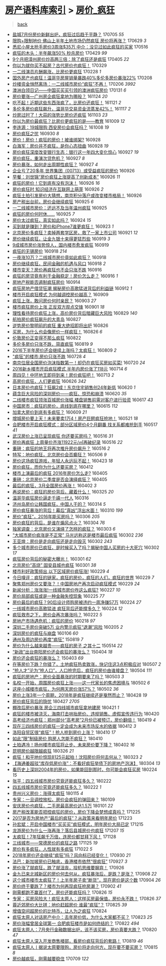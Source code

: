 [房产语料库索引](../../README.md)  > [房价_疯狂](房价_疯狂.md)
====
> [back](../README.md)

- [盐城7月份房价新鲜出炉，疯狂过后趋于平静？](http://jkwz.applinzi.com/ittc/6986825660860204036.html#%E7%9B%90%E5%9F%8E7%E6%9C%88%E4%BB%BD%E6%88%BF%E4%BB%B7%E6%96%B0%E9%B2%9C%E5%87%BA%E7%82%89%EF%BC%8C%E7%96%AF%E7%8B%82%E8%BF%87%E5%90%8E%E8%B6%8B%E4%BA%8E%E5%B9%B3%E9%9D%99%EF%BC%9F) 170705 *55* 
- [限购+限制地价 佛山上半年土地市场仍然疯狂 房价将再涨？](http://jkwz.applinzi.com/ittc/6984290189009486852.html#%E9%99%90%E8%B4%AD%2B%E9%99%90%E5%88%B6%E5%9C%B0%E4%BB%B7+%E4%BD%9B%E5%B1%B1%E4%B8%8A%E5%8D%8A%E5%B9%B4%E5%9C%9F%E5%9C%B0%E5%B8%82%E5%9C%BA%E4%BB%8D%E7%84%B6%E7%96%AF%E7%8B%82+%E6%88%BF%E4%BB%B7%E5%B0%86%E5%86%8D%E6%B6%A8%EF%BC%9F) 170629 *3* 
- [悉尼小屋太抢手房价3周涨$35万 中介：没见过如此疯狂的买家](http://jkwz.applinzi.com/ittc/6968195828932936708.html#%E6%82%89%E5%B0%BC%E5%B0%8F%E5%B1%8B%E5%A4%AA%E6%8A%A2%E6%89%8B%E6%88%BF%E4%BB%B73%E5%91%A8%E6%B6%A8%2435%E4%B8%87+%E4%B8%AD%E4%BB%8B%EF%BC%9A%E6%B2%A1%E8%A7%81%E8%BF%87%E5%A6%82%E6%AD%A4%E7%96%AF%E7%8B%82%E7%9A%84%E4%B9%B0%E5%AE%B6) 170516  
- [疯狂的木头：半年飙涨50% 秒杀房价](http://jkwz.applinzi.com/ittc/6962092729403180036.html#%E7%96%AF%E7%8B%82%E7%9A%84%E6%9C%A8%E5%A4%B4%EF%BC%9A%E5%8D%8A%E5%B9%B4%E9%A3%99%E6%B6%A850%25+%E7%A7%92%E6%9D%80%E6%88%BF%E4%BB%B7) 170429 *99* 
- [9个月把漳州房价炒高两三倍：除了疯狂还是疯狂](http://jkwz.applinzi.com/ittc/6953091079648838660.html#9%E4%B8%AA%E6%9C%88%E6%8A%8A%E6%BC%B3%E5%B7%9E%E6%88%BF%E4%BB%B7%E7%82%92%E9%AB%98%E4%B8%A4%E4%B8%89%E5%80%8D%EF%BC%9A%E9%99%A4%E4%BA%86%E7%96%AF%E7%8B%82%E8%BF%98%E6%98%AF%E7%96%AF%E7%8B%82) 170405 *22* 
- [你以为就你买不起房？古代房价也疯狂！](http://jkwz.applinzi.com/ittc/6950039110742967301.html#%E4%BD%A0%E4%BB%A5%E4%B8%BA%E5%B0%B1%E4%BD%A0%E4%B9%B0%E4%B8%8D%E8%B5%B7%E6%88%BF%EF%BC%9F%E5%8F%A4%E4%BB%A3%E6%88%BF%E4%BB%B7%E4%B9%9F%E7%96%AF%E7%8B%82%EF%BC%81) 170329  
- [一二线演员片酬飙涨，比房价更疯狂](http://jkwz.applinzi.com/ittc/6939717729564230660.html#%E4%B8%80%E4%BA%8C%E7%BA%BF%E6%BC%94%E5%91%98%E7%89%87%E9%85%AC%E9%A3%99%E6%B6%A8%EF%BC%8C%E6%AF%94%E6%88%BF%E4%BB%B7%E6%9B%B4%E7%96%AF%E7%8B%82) 170228 *1* 
- [国外房产也疯狂！温哥华房屋销量暴跌40%多伦多房价暴涨22%](http://jkwz.applinzi.com/ittc/6932267363134342149.html#%E5%9B%BD%E5%A4%96%E6%88%BF%E4%BA%A7%E4%B9%9F%E7%96%AF%E7%8B%82%EF%BC%81%E6%B8%A9%E5%93%A5%E5%8D%8E%E6%88%BF%E5%B1%8B%E9%94%80%E9%87%8F%E6%9A%B4%E8%B7%8C40%25%E5%A4%9A%E4%BC%A6%E5%A4%9A%E6%88%BF%E4%BB%B7%E6%9A%B4%E6%B6%A822%25) 170208  
- [炒楼资金悄然离场：一二线城市房价“疯狂”不再！](http://jkwz.applinzi.com/ittc/6931637701135827972.html#%E7%82%92%E6%A5%BC%E8%B5%84%E9%87%91%E6%82%84%E7%84%B6%E7%A6%BB%E5%9C%BA%EF%BC%9A%E4%B8%80%E4%BA%8C%E7%BA%BF%E5%9F%8E%E5%B8%82%E6%88%BF%E4%BB%B7%E2%80%9C%E7%96%AF%E7%8B%82%E2%80%9D%E4%B8%8D%E5%86%8D%EF%BC%81) 170206 *3992* 
- [澳洲白领日记——中国买买买引领的澳洲疯狂房价](http://jkwz.applinzi.com/ittc/6929430749194486788.html#%E6%BE%B3%E6%B4%B2%E7%99%BD%E9%A2%86%E6%97%A5%E8%AE%B0%E2%80%94%E2%80%94%E4%B8%AD%E5%9B%BD%E4%B9%B0%E4%B9%B0%E4%B9%B0%E5%BC%95%E9%A2%86%E7%9A%84%E6%BE%B3%E6%B4%B2%E7%96%AF%E7%8B%82%E6%88%BF%E4%BB%B7) 170131 *6* 
- [房价要涨—广州房企疯狂拿地为哪般？](http://jkwz.applinzi.com/ittc/6904012632016569348.html#%E6%88%BF%E4%BB%B7%E8%A6%81%E6%B6%A8%E2%80%94%E5%B9%BF%E5%B7%9E%E6%88%BF%E4%BC%81%E7%96%AF%E7%8B%82%E6%8B%BF%E5%9C%B0%E4%B8%BA%E5%93%AA%E8%88%AC%EF%BC%9F) 161124 *20* 
- [吃不起！近期这些东西涨疯了，比房价还疯狂！](http://jkwz.applinzi.com/ittc/6902880459477746692.html#%E5%90%83%E4%B8%8D%E8%B5%B7%EF%BC%81%E8%BF%91%E6%9C%9F%E8%BF%99%E4%BA%9B%E4%B8%9C%E8%A5%BF%E6%B6%A8%E7%96%AF%E4%BA%86%EF%BC%8C%E6%AF%94%E6%88%BF%E4%BB%B7%E8%BF%98%E7%96%AF%E7%8B%82%EF%BC%81) 161121 *2* 
- [多伦多房价疯狂飙升，温哥华交易资金流蒸发42%！](http://jkwz.applinzi.com/ittc/6901392130332689413.html#%E5%A4%9A%E4%BC%A6%E5%A4%9A%E6%88%BF%E4%BB%B7%E7%96%AF%E7%8B%82%E9%A3%99%E5%8D%87%EF%BC%8C%E6%B8%A9%E5%93%A5%E5%8D%8E%E4%BA%A4%E6%98%93%E8%B5%84%E9%87%91%E6%B5%81%E8%92%B8%E5%8F%9142%25%EF%BC%81) 161117 *2* 
- [炒房过时了！大蒜的涨势比房价还疯狂](http://jkwz.applinzi.com/ittc/6896323945430516741.html#%E7%82%92%E6%88%BF%E8%BF%87%E6%97%B6%E4%BA%86%EF%BC%81%E5%A4%A7%E8%92%9C%E7%9A%84%E6%B6%A8%E5%8A%BF%E6%AF%94%E6%88%BF%E4%BB%B7%E8%BF%98%E7%96%AF%E7%8B%82) 161103 *23* 
- [你以为房价最疯狂？比房价更疯狂的是——教育](http://jkwz.applinzi.com/ittc/6886924098009039877.html#%E4%BD%A0%E4%BB%A5%E4%B8%BA%E6%88%BF%E4%BB%B7%E6%9C%80%E7%96%AF%E7%8B%82%EF%BC%9F%E6%AF%94%E6%88%BF%E4%BB%B7%E6%9B%B4%E7%96%AF%E7%8B%82%E7%9A%84%E6%98%AF%E2%80%94%E2%80%94%E6%95%99%E8%82%B2) 161009 *12* 
- [李连源：19城限购 西安房价会疯狂吗？](http://jkwz.applinzi.com/ittc/6886741988900078596.html#%E6%9D%8E%E8%BF%9E%E6%BA%90%EF%BC%9A19%E5%9F%8E%E9%99%90%E8%B4%AD+%E8%A5%BF%E5%AE%89%E6%88%BF%E4%BB%B7%E4%BC%9A%E7%96%AF%E7%8B%82%E5%90%97%EF%BC%9F) 161008 *19* 
- [房价疯狂之忧](http://jkwz.applinzi.com/ittc/6883657493430928388.html#%E6%88%BF%E4%BB%B7%E7%96%AF%E7%8B%82%E4%B9%8B%E5%BF%A7) 160930 *8* 
- [房价！房价！疯狂的房价！被谁绑架?](http://jkwz.applinzi.com/ittc/6882972223169627140.html#%E6%88%BF%E4%BB%B7%EF%BC%81%E6%88%BF%E4%BB%B7%EF%BC%81%E7%96%AF%E7%8B%82%E7%9A%84%E6%88%BF%E4%BB%B7%EF%BC%81%E8%A2%AB%E8%B0%81%E7%BB%91%E6%9E%B6%3F) 160928  
- [白海军：房价并不疯狂，是你心态扭曲](http://jkwz.applinzi.com/ittc/6882929882106954757.html#%E7%99%BD%E6%B5%B7%E5%86%9B%EF%BC%9A%E6%88%BF%E4%BB%B7%E5%B9%B6%E4%B8%8D%E7%96%AF%E7%8B%82%EF%BC%8C%E6%98%AF%E4%BD%A0%E5%BF%83%E6%80%81%E6%89%AD%E6%9B%B2) 160928 *19* 
- [房价疯狂深度改变银行生态：银行这一年四大变化惊心](http://jkwz.applinzi.com/ittc/6882650011501855749.html#%E6%88%BF%E4%BB%B7%E7%96%AF%E7%8B%82%E6%B7%B1%E5%BA%A6%E6%94%B9%E5%8F%98%E9%93%B6%E8%A1%8C%E7%94%9F%E6%80%81%EF%BC%9A%E9%93%B6%E8%A1%8C%E8%BF%99%E4%B8%80%E5%B9%B4%E5%9B%9B%E5%A4%A7%E5%8F%98%E5%8C%96%E6%83%8A%E5%BF%83) 160927 *19* 
- [房价疯狂，重演次贷危机？](http://jkwz.applinzi.com/ittc/6882598959289205764.html#%E6%88%BF%E4%BB%B7%E7%96%AF%E7%8B%82%EF%BC%8C%E9%87%8D%E6%BC%94%E6%AC%A1%E8%B4%B7%E5%8D%B1%E6%9C%BA%EF%BC%9F) 160927 *8* 
- [房价暴涨，如何走出周期性疯狂？](http://jkwz.applinzi.com/ittc/6882459069108978693.html#%E6%88%BF%E4%BB%B7%E6%9A%B4%E6%B6%A8%EF%BC%8C%E5%A6%82%E4%BD%95%E8%B5%B0%E5%87%BA%E5%91%A8%E6%9C%9F%E6%80%A7%E7%96%AF%E7%8B%82%EF%BC%9F) 160927 *4* 
- [企业亏了20多年 世界集团（00713）或受益疯狂的房价](http://jkwz.applinzi.com/ittc/6882257241985516549.html#%E4%BC%81%E4%B8%9A%E4%BA%8F%E4%BA%8620%E5%A4%9A%E5%B9%B4+%E4%B8%96%E7%95%8C%E9%9B%86%E5%9B%A2%EF%BC%8800713%EF%BC%89%E6%88%96%E5%8F%97%E7%9B%8A%E7%96%AF%E7%8B%82%E7%9A%84%E6%88%BF%E4%BB%B7) 160926  
- [早餐：刘世锦“房价疯狂上涨提高了创新成本”](http://jkwz.applinzi.com/ittc/6882122891805590533.html#%E6%97%A9%E9%A4%90%EF%BC%9A%E5%88%98%E4%B8%96%E9%94%A6%E2%80%9C%E6%88%BF%E4%BB%B7%E7%96%AF%E7%8B%82%E4%B8%8A%E6%B6%A8%E6%8F%90%E9%AB%98%E4%BA%86%E5%88%9B%E6%96%B0%E6%88%90%E6%9C%AC%E2%80%9D) 160926 *11* 
- [疯狂的房价！它到底有没有泡沫！](http://jkwz.applinzi.com/ittc/6882113976585946116.html#%E7%96%AF%E7%8B%82%E7%9A%84%E6%88%BF%E4%BB%B7%EF%BC%81%E5%AE%83%E5%88%B0%E5%BA%95%E6%9C%89%E6%B2%A1%E6%9C%89%E6%B3%A1%E6%B2%AB%EF%BC%81) 160926 *16* 
- [房价疯狂时 知识经济在互联网上萌芽](http://jkwz.applinzi.com/ittc/6882112045759071236.html#%E6%88%BF%E4%BB%B7%E7%96%AF%E7%8B%82%E6%97%B6+%E7%9F%A5%E8%AF%86%E7%BB%8F%E6%B5%8E%E5%9C%A8%E4%BA%92%E8%81%94%E7%BD%91%E4%B8%8A%E8%90%8C%E8%8A%BD) 160926 *2* 
- [疯狂土拍引发房价大猜想，南京积分落户或改变楼市格局！](http://jkwz.applinzi.com/ittc/6882102452454687749.html#%E7%96%AF%E7%8B%82%E5%9C%9F%E6%8B%8D%E5%BC%95%E5%8F%91%E6%88%BF%E4%BB%B7%E5%A4%A7%E7%8C%9C%E6%83%B3%EF%BC%8C%E5%8D%97%E4%BA%AC%E7%A7%AF%E5%88%86%E8%90%BD%E6%88%B7%E6%88%96%E6%94%B9%E5%8F%98%E6%A5%BC%E5%B8%82%E6%A0%BC%E5%B1%80%EF%BC%81) 160926  
- [房产税出台前，房价会继续疯狂](http://jkwz.applinzi.com/ittc/6881832016382788613.html#%E6%88%BF%E4%BA%A7%E7%A8%8E%E5%87%BA%E5%8F%B0%E5%89%8D%EF%BC%8C%E6%88%BF%E4%BB%B7%E4%BC%9A%E7%BB%A7%E7%BB%AD%E7%96%AF%E7%8B%82) 160925 *6* 
- [一二线城市房价：还远不及当年温州疯狂](http://jkwz.applinzi.com/ittc/6881815124226081796.html#%E4%B8%80%E4%BA%8C%E7%BA%BF%E5%9F%8E%E5%B8%82%E6%88%BF%E4%BB%B7%EF%BC%9A%E8%BF%98%E8%BF%9C%E4%B8%8D%E5%8F%8A%E5%BD%93%E5%B9%B4%E6%B8%A9%E5%B7%9E%E7%96%AF%E7%8B%82) 160925  
- [疯狂的房价何时休......](http://jkwz.applinzi.com/ittc/6881729767916700677.html#%E7%96%AF%E7%8B%82%E7%9A%84%E6%88%BF%E4%BB%B7%E4%BD%95%E6%97%B6%E4%BC%91......) 160925 *7* 
- [房价太过疯狂，真实如此吗？](http://jkwz.applinzi.com/ittc/6881463146098721796.html#%E6%88%BF%E4%BB%B7%E5%A4%AA%E8%BF%87%E7%96%AF%E7%8B%82%EF%BC%8C%E7%9C%9F%E5%AE%9E%E5%A6%82%E6%AD%A4%E5%90%97%EF%BC%9F) 160924 *15* 
- [买到就是赚到？房价和iPhone7谁更疯狂！](http://jkwz.applinzi.com/ittc/6881005350098043908.html#%E4%B9%B0%E5%88%B0%E5%B0%B1%E6%98%AF%E8%B5%9A%E5%88%B0%EF%BC%9F%E6%88%BF%E4%BB%B7%E5%92%8CiPhone7%E8%B0%81%E6%9B%B4%E7%96%AF%E7%8B%82%EF%BC%81) 160923 *1* 
- [北京房价多疯狂？卖掉两套学区房，救了一家上市公司](http://jkwz.applinzi.com/ittc/6880366135949657093.html#%E5%8C%97%E4%BA%AC%E6%88%BF%E4%BB%B7%E5%A4%9A%E7%96%AF%E7%8B%82%EF%BC%9F%E5%8D%96%E6%8E%89%E4%B8%A4%E5%A5%97%E5%AD%A6%E5%8C%BA%E6%88%BF%EF%BC%8C%E6%95%91%E4%BA%86%E4%B8%80%E5%AE%B6%E4%B8%8A%E5%B8%82%E5%85%AC%E5%8F%B8) 160921 *12* 
- [房价继续疯狂，让金九银十来得更猛烈些](http://jkwz.applinzi.com/ittc/6879710394939081732.html#%E6%88%BF%E4%BB%B7%E7%BB%A7%E7%BB%AD%E7%96%AF%E7%8B%82%EF%BC%8C%E8%AE%A9%E9%87%91%E4%B9%9D%E9%93%B6%E5%8D%81%E6%9D%A5%E5%BE%97%E6%9B%B4%E7%8C%9B%E7%83%88%E4%BA%9B) 160919 *3* 
- [9成城市房价涨势惊人，国内楼市愈发疯狂](http://jkwz.applinzi.com/ittc/6879627785320006660.html#9%E6%88%90%E5%9F%8E%E5%B8%82%E6%88%BF%E4%BB%B7%E6%B6%A8%E5%8A%BF%E6%83%8A%E4%BA%BA%EF%BC%8C%E5%9B%BD%E5%86%85%E6%A5%BC%E5%B8%82%E6%84%88%E5%8F%91%E7%96%AF%E7%8B%82) 160919  
- [疯狂的无锡房价](http://jkwz.applinzi.com/ittc/6879327352697390085.html#%E7%96%AF%E7%8B%82%E7%9A%84%E6%97%A0%E9%94%A1%E6%88%BF%E4%BB%B7) 160918 *214* 
- [一夜涨10万？二线城市房价竟如此疯狂？](http://jkwz.applinzi.com/ittc/6879147015178552324.html#%E4%B8%80%E5%A4%9C%E6%B6%A810%E4%B8%87%EF%BC%9F%E4%BA%8C%E7%BA%BF%E5%9F%8E%E5%B8%82%E6%88%BF%E4%BB%B7%E7%AB%9F%E5%A6%82%E6%AD%A4%E7%96%AF%E7%8B%82%EF%BC%9F) 160918  
- [房价继续疯狂，民间金融的机遇与风口](http://jkwz.applinzi.com/ittc/6879128963951100933.html#%E6%88%BF%E4%BB%B7%E7%BB%A7%E7%BB%AD%E7%96%AF%E7%8B%82%EF%BC%8C%E6%B0%91%E9%97%B4%E9%87%91%E8%9E%8D%E7%9A%84%E6%9C%BA%E9%81%87%E4%B8%8E%E9%A3%8E%E5%8F%A3) 160918 *2* 
- [楼市变天？房价再疯狂也不会只涨不跌](http://jkwz.applinzi.com/ittc/6878486452605813765.html#%E6%A5%BC%E5%B8%82%E5%8F%98%E5%A4%A9%EF%BC%9F%E6%88%BF%E4%BB%B7%E5%86%8D%E7%96%AF%E7%8B%82%E4%B9%9F%E4%B8%8D%E4%BC%9A%E5%8F%AA%E6%B6%A8%E4%B8%8D%E8%B7%8C) 160916  
- [疯狂的房贷竟有利于金融稳定！房价怎么走？](http://jkwz.applinzi.com/ittc/6878248889559286789.html#%E7%96%AF%E7%8B%82%E7%9A%84%E6%88%BF%E8%B4%B7%E7%AB%9F%E6%9C%89%E5%88%A9%E4%BA%8E%E9%87%91%E8%9E%8D%E7%A8%B3%E5%AE%9A%EF%BC%81%E6%88%BF%E4%BB%B7%E6%80%8E%E4%B9%88%E8%B5%B0%EF%BC%9F) 160916 *1* 
- [房地产税能否遏制疯狂房价](http://jkwz.applinzi.com/ittc/6877738606281622532.html#%E6%88%BF%E5%9C%B0%E4%BA%A7%E7%A8%8E%E8%83%BD%E5%90%A6%E9%81%8F%E5%88%B6%E7%96%AF%E7%8B%82%E6%88%BF%E4%BB%B7) 160914  
- [疯狂房地产借贷狂潮   揭秘房价高歌猛进背后的利益链](http://jkwz.applinzi.com/ittc/6876934937730614277.html#%E7%96%AF%E7%8B%82%E6%88%BF%E5%9C%B0%E4%BA%A7%E5%80%9F%E8%B4%B7%E7%8B%82%E6%BD%AE+++%E6%8F%AD%E7%A7%98%E6%88%BF%E4%BB%B7%E9%AB%98%E6%AD%8C%E7%8C%9B%E8%BF%9B%E8%83%8C%E5%90%8E%E7%9A%84%E5%88%A9%E7%9B%8A%E9%93%BE) 160912 *1* 
- [楼市开启疯狂模式 为何越调控房价越高？](http://jkwz.applinzi.com/ittc/6875898678933455877.html#%E6%A5%BC%E5%B8%82%E5%BC%80%E5%90%AF%E7%96%AF%E7%8B%82%E6%A8%A1%E5%BC%8F+%E4%B8%BA%E4%BD%95%E8%B6%8A%E8%B0%83%E6%8E%A7%E6%88%BF%E4%BB%B7%E8%B6%8A%E9%AB%98%EF%BC%9F) 160909  
- [疯狂上涨，敢问房价何时亲民？](http://jkwz.applinzi.com/ittc/6873584583534183429.html#%E7%96%AF%E7%8B%82%E4%B8%8A%E6%B6%A8%EF%BC%8C%E6%95%A2%E9%97%AE%E6%88%BF%E4%BB%B7%E4%BD%95%E6%97%B6%E4%BA%B2%E6%B0%91%EF%BC%9F) 160903 *27* 
- [楼市疯狂房价上涨 正反双方观点交锋](http://jkwz.applinzi.com/ittc/6872837140462961668.html#%E6%A5%BC%E5%B8%82%E7%96%AF%E7%8B%82%E6%88%BF%E4%BB%B7%E4%B8%8A%E6%B6%A8+%E6%AD%A3%E5%8F%8D%E5%8F%8C%E6%96%B9%E8%A7%82%E7%82%B9%E4%BA%A4%E9%94%8B) 160901 *18* 
- [理性看待房价疯狂上涨，高价房价背后暗藏巨大风险](http://jkwz.applinzi.com/ittc/6871736164565910533.html#%E7%90%86%E6%80%A7%E7%9C%8B%E5%BE%85%E6%88%BF%E4%BB%B7%E7%96%AF%E7%8B%82%E4%B8%8A%E6%B6%A8%EF%BC%8C%E9%AB%98%E4%BB%B7%E6%88%BF%E4%BB%B7%E8%83%8C%E5%90%8E%E6%9A%97%E8%97%8F%E5%B7%A8%E5%A4%A7%E9%A3%8E%E9%99%A9) 160829 *140* 
- [航拍房价疯狂飙升的大青岛](http://jkwz.applinzi.com/ittc/6870964831779292165.html#%E8%88%AA%E6%8B%8D%E6%88%BF%E4%BB%B7%E7%96%AF%E7%8B%82%E9%A3%99%E5%8D%87%E7%9A%84%E5%A4%A7%E9%9D%92%E5%B2%9B) 160827  
- [逆势房价黎明前的疯狂  重大绝招即将出炉](http://jkwz.applinzi.com/ittc/6870746628817945604.html#%E9%80%86%E5%8A%BF%E6%88%BF%E4%BB%B7%E9%BB%8E%E6%98%8E%E5%89%8D%E7%9A%84%E7%96%AF%E7%8B%82++%E9%87%8D%E5%A4%A7%E7%BB%9D%E6%8B%9B%E5%8D%B3%E5%B0%86%E5%87%BA%E7%82%89) 160826  
- [买房，为什么也会像房价一样疯狂！](http://jkwz.applinzi.com/ittc/6870584559015560197.html#%E4%B9%B0%E6%88%BF%EF%BC%8C%E4%B8%BA%E4%BB%80%E4%B9%88%E4%B9%9F%E4%BC%9A%E5%83%8F%E6%88%BF%E4%BB%B7%E4%B8%80%E6%A0%B7%E7%96%AF%E7%8B%82%EF%BC%81) 160826 *6* 
- [伦敦房价正变得不那么疯狂](http://jkwz.applinzi.com/ittc/6869099897369920516.html#%E4%BC%A6%E6%95%A6%E6%88%BF%E4%BB%B7%E6%AD%A3%E5%8F%98%E5%BE%97%E4%B8%8D%E9%82%A3%E4%B9%88%E7%96%AF%E7%8B%82) 160822  
- [多伦多房价只涨不跌，简直疯狂](http://jkwz.applinzi.com/ittc/6867749918734812165.html#%E5%A4%9A%E4%BC%A6%E5%A4%9A%E6%88%BF%E4%BB%B7%E5%8F%AA%E6%B6%A8%E4%B8%8D%E8%B7%8C%EF%BC%8C%E7%AE%80%E7%9B%B4%E7%96%AF%E7%8B%82) 160819 *9* 
- [2016下半年房价还会继续上涨吗？太疯狂！](http://jkwz.applinzi.com/ittc/6864402891099603972.html#2016%E4%B8%8B%E5%8D%8A%E5%B9%B4%E6%88%BF%E4%BB%B7%E8%BF%98%E4%BC%9A%E7%BB%A7%E7%BB%AD%E4%B8%8A%E6%B6%A8%E5%90%97%EF%BC%9F%E5%A4%AA%E7%96%AF%E7%8B%82%EF%BC%81) 160809 *2* 
- [&quot;疯狂&quot;的楼市:房价只涨不跌](http://jkwz.applinzi.com/ittc/6859950683318649860.html#%26quot%3B%E7%96%AF%E7%8B%82%26quot%3B%E7%9A%84%E6%A5%BC%E5%B8%82%3A%E6%88%BF%E4%BB%B7%E5%8F%AA%E6%B6%A8%E4%B8%8D%E8%B7%8C) 160728 *4* 
- [南京位居全国房价泡沫指数第一！却仍在疯狂买房如买菜!](http://jkwz.applinzi.com/ittc/6856851358074012677.html#%E5%8D%97%E4%BA%AC%E4%BD%8D%E5%B1%85%E5%85%A8%E5%9B%BD%E6%88%BF%E4%BB%B7%E6%B3%A1%E6%B2%AB%E6%8C%87%E6%95%B0%E7%AC%AC%E4%B8%80%EF%BC%81%E5%8D%B4%E4%BB%8D%E5%9C%A8%E7%96%AF%E7%8B%82%E4%B9%B0%E6%88%BF%E5%A6%82%E4%B9%B0%E8%8F%9C%21) 160720 *24* 
- [2016新乡楼市开启疯狂模式 半年内房价涨了118元](http://jkwz.applinzi.com/ittc/6854650109949903876.html#2016%E6%96%B0%E4%B9%A1%E6%A5%BC%E5%B8%82%E5%BC%80%E5%90%AF%E7%96%AF%E7%8B%82%E6%A8%A1%E5%BC%8F+%E5%8D%8A%E5%B9%B4%E5%86%85%E6%88%BF%E4%BB%B7%E6%B6%A8%E4%BA%86118%E5%85%83) 160714 *6* 
- [周四见！中环地王即将到来！房价疯狂吧！](http://jkwz.applinzi.com/ittc/6854427112748090372.html#%E5%91%A8%E5%9B%9B%E8%A7%81%EF%BC%81%E4%B8%AD%E7%8E%AF%E5%9C%B0%E7%8E%8B%E5%8D%B3%E5%B0%86%E5%88%B0%E6%9D%A5%EF%BC%81%E6%88%BF%E4%BB%B7%E7%96%AF%E7%8B%82%E5%90%A7%EF%BC%81) 160713 *2* 
- [高房价疯狂，人们更疯狂](http://jkwz.applinzi.com/ittc/6847998907556299781.html#%E9%AB%98%E6%88%BF%E4%BB%B7%E7%96%AF%E7%8B%82%EF%BC%8C%E4%BA%BA%E4%BB%AC%E6%9B%B4%E7%96%AF%E7%8B%82) 160626 *342* 
- [日本房价也疯狂？狂飙2成！东京住宅销售创24年新低](http://jkwz.applinzi.com/ittc/6845853164942918661.html#%E6%97%A5%E6%9C%AC%E6%88%BF%E4%BB%B7%E4%B9%9F%E7%96%AF%E7%8B%82%EF%BC%9F%E7%8B%82%E9%A3%992%E6%88%90%EF%BC%81%E4%B8%9C%E4%BA%AC%E4%BD%8F%E5%AE%85%E9%94%80%E5%94%AE%E5%88%9B24%E5%B9%B4%E6%96%B0%E4%BD%8E) 160620 *1* 
- [蕴含巨大风险的深圳房价——疯狂、惊恐和崩溃](http://jkwz.applinzi.com/ittc/6845782854105302020.html#%E8%95%B4%E5%90%AB%E5%B7%A8%E5%A4%A7%E9%A3%8E%E9%99%A9%E7%9A%84%E6%B7%B1%E5%9C%B3%E6%88%BF%E4%BB%B7%E2%80%94%E2%80%94%E7%96%AF%E7%8B%82%E3%80%81%E6%83%8A%E6%81%90%E5%92%8C%E5%B4%A9%E6%BA%83) 160620 *35* 
- [二线楼市疯狂领涨百城房价涨幅 楼盘销售前需对客户进行验资](http://jkwz.applinzi.com/ittc/6844714841214026757.html#%E4%BA%8C%E7%BA%BF%E6%A5%BC%E5%B8%82%E7%96%AF%E7%8B%82%E9%A2%86%E6%B6%A8%E7%99%BE%E5%9F%8E%E6%88%BF%E4%BB%B7%E6%B6%A8%E5%B9%85+%E6%A5%BC%E7%9B%98%E9%94%80%E5%94%AE%E5%89%8D%E9%9C%80%E5%AF%B9%E5%AE%A2%E6%88%B7%E8%BF%9B%E8%A1%8C%E9%AA%8C%E8%B5%84) 160617 *43* 
- [中国房市：疯狂的房价，底线到底在哪里？](http://jkwz.applinzi.com/ittc/6843528808837415941.html#%E4%B8%AD%E5%9B%BD%E6%88%BF%E5%B8%82%EF%BC%9A%E7%96%AF%E7%8B%82%E7%9A%84%E6%88%BF%E4%BB%B7%EF%BC%8C%E5%BA%95%E7%BA%BF%E5%88%B0%E5%BA%95%E5%9C%A8%E5%93%AA%E9%87%8C%EF%BC%9F) 160615 *112* 
- [加拿大房价到底有多疯狂？](http://jkwz.applinzi.com/ittc/6841429283826041860.html#%E5%8A%A0%E6%8B%BF%E5%A4%A7%E6%88%BF%E4%BB%B7%E5%88%B0%E5%BA%95%E6%9C%89%E5%A4%9A%E7%96%AF%E7%8B%82%EF%BC%9F) 160609 *21* 
- [增城房价要上天！未来要卖1万4！房产巨鳄疯狂抢地！](http://jkwz.applinzi.com/ittc/6834821240963204101.html#%E5%A2%9E%E5%9F%8E%E6%88%BF%E4%BB%B7%E8%A6%81%E4%B8%8A%E5%A4%A9%EF%BC%81%E6%9C%AA%E6%9D%A5%E8%A6%81%E5%8D%961%E4%B8%874%EF%BC%81%E6%88%BF%E4%BA%A7%E5%B7%A8%E9%B3%84%E7%96%AF%E7%8B%82%E6%8A%A2%E5%9C%B0%EF%BC%81) 160521 *18* 
- [合肥楼市开启疯狂模式：部分区域房价4个月翻番 找关系都难抢到手](http://jkwz.applinzi.com/ittc/6832989523243697156.html#%E5%90%88%E8%82%A5%E6%A5%BC%E5%B8%82%E5%BC%80%E5%90%AF%E7%96%AF%E7%8B%82%E6%A8%A1%E5%BC%8F%EF%BC%9A%E9%83%A8%E5%88%86%E5%8C%BA%E5%9F%9F%E6%88%BF%E4%BB%B74%E4%B8%AA%E6%9C%88%E7%BF%BB%E7%95%AA+%E6%89%BE%E5%85%B3%E7%B3%BB%E9%83%BD%E9%9A%BE%E6%8A%A2%E5%88%B0%E6%89%8B) 160517 *41* 
- [武汉房价上涨已呈现疯狂 你还要买房吗？](http://jkwz.applinzi.com/ittc/6832805154772222980.html#%E6%AD%A6%E6%B1%89%E6%88%BF%E4%BB%B7%E4%B8%8A%E6%B6%A8%E5%B7%B2%E5%91%88%E7%8E%B0%E7%96%AF%E7%8B%82+%E4%BD%A0%E8%BF%98%E8%A6%81%E4%B9%B0%E6%88%BF%E5%90%97%EF%BC%9F) 160516 *31* 
- [房价再疯狂 上周量价齐涨11922元/㎡再破纪录](http://jkwz.applinzi.com/ittc/6832759191907075077.html#%E6%88%BF%E4%BB%B7%E5%86%8D%E7%96%AF%E7%8B%82+%E4%B8%8A%E5%91%A8%E9%87%8F%E4%BB%B7%E9%BD%90%E6%B6%A811922%E5%85%83%2F%E3%8E%A1%E5%86%8D%E7%A0%B4%E7%BA%AA%E5%BD%95) 160516 *22* 
- [重磅：疯狂的地王将再次推升房价飙升？](http://jkwz.applinzi.com/ittc/6832752353341867013.html#%E9%87%8D%E7%A3%85%EF%BC%9A%E7%96%AF%E7%8B%82%E7%9A%84%E5%9C%B0%E7%8E%8B%E5%B0%86%E5%86%8D%E6%AC%A1%E6%8E%A8%E5%8D%87%E6%88%BF%E4%BB%B7%E9%A3%99%E5%8D%87%EF%BC%9F) 160516 *2* 
- [特写：地价疯狂，北京房价会否癫狂？](http://jkwz.applinzi.com/ittc/6829050440037434373.html#%E7%89%B9%E5%86%99%EF%BC%9A%E5%9C%B0%E4%BB%B7%E7%96%AF%E7%8B%82%EF%BC%8C%E5%8C%97%E4%BA%AC%E6%88%BF%E4%BB%B7%E4%BC%9A%E5%90%A6%E7%99%AB%E7%8B%82%EF%BC%9F) 160506 *9* 
- [房价这场疯狂游戏，年轻人永远玩不起！](http://jkwz.applinzi.com/ittc/6824308615590446084.html#%E6%88%BF%E4%BB%B7%E8%BF%99%E5%9C%BA%E7%96%AF%E7%8B%82%E6%B8%B8%E6%88%8F%EF%BC%8C%E5%B9%B4%E8%BD%BB%E4%BA%BA%E6%B0%B8%E8%BF%9C%E7%8E%A9%E4%B8%8D%E8%B5%B7%EF%BC%81) 160423 *18* 
- [房价疯狂，而你为什么还要买房？](http://jkwz.applinzi.com/ittc/6820291290168034309.html#%E6%88%BF%E4%BB%B7%E7%96%AF%E7%8B%82%EF%BC%8C%E8%80%8C%E4%BD%A0%E4%B8%BA%E4%BB%80%E4%B9%88%E8%BF%98%E8%A6%81%E4%B9%B0%E6%88%BF%EF%BC%9F) 160412  
- [楼市上演最后的疯狂 2016年房价怎么走?](http://jkwz.applinzi.com/ittc/6817615553963230212.html#%E6%A5%BC%E5%B8%82%E4%B8%8A%E6%BC%94%E6%9C%80%E5%90%8E%E7%9A%84%E7%96%AF%E7%8B%82+2016%E5%B9%B4%E6%88%BF%E4%BB%B7%E6%80%8E%E4%B9%88%E8%B5%B0%3F) 160405  
- [重磅：北京房价二季度是否会演绎疯狂？](http://jkwz.applinzi.com/ittc/6817593670937084933.html#%E9%87%8D%E7%A3%85%EF%BC%9A%E5%8C%97%E4%BA%AC%E6%88%BF%E4%BB%B7%E4%BA%8C%E5%AD%A3%E5%BA%A6%E6%98%AF%E5%90%A6%E4%BC%9A%E6%BC%94%E7%BB%8E%E7%96%AF%E7%8B%82%EF%BC%9F) 160405  
- [最后的疯狂，3月全国房价再涨！](http://jkwz.applinzi.com/ittc/6816590194564137989.html#%E6%9C%80%E5%90%8E%E7%9A%84%E7%96%AF%E7%8B%82%EF%BC%8C3%E6%9C%88%E5%85%A8%E5%9B%BD%E6%88%BF%E4%BB%B7%E5%86%8D%E6%B6%A8%EF%BC%81) 160402 *3* 
- [再说房价：疯狂的房价背后，藏着什么！](http://jkwz.applinzi.com/ittc/6813582551742415876.html#%E5%86%8D%E8%AF%B4%E6%88%BF%E4%BB%B7%EF%BC%9A%E7%96%AF%E7%8B%82%E7%9A%84%E6%88%BF%E4%BB%B7%E8%83%8C%E5%90%8E%EF%BC%8C%E8%97%8F%E7%9D%80%E4%BB%80%E4%B9%88%EF%BC%81) 160325 *20* 
- [温哥华疯狂房价逼走千禧一代人](http://jkwz.applinzi.com/ittc/6810243009174045701.html#%E6%B8%A9%E5%93%A5%E5%8D%8E%E7%96%AF%E7%8B%82%E6%88%BF%E4%BB%B7%E9%80%BC%E8%B5%B0%E5%8D%83%E7%A6%A7%E4%B8%80%E4%BB%A3%E4%BA%BA) 160316  
- [济州岛房价让韩国疯狂，中国人干的？](http://jkwz.applinzi.com/ittc/6809554442672145412.html#%E6%B5%8E%E5%B7%9E%E5%B2%9B%E6%88%BF%E4%BB%B7%E8%AE%A9%E9%9F%A9%E5%9B%BD%E7%96%AF%E7%8B%82%EF%BC%8C%E4%B8%AD%E5%9B%BD%E4%BA%BA%E5%B9%B2%E7%9A%84%EF%BC%9F) 160314 *5* 
- [房价疯狂暴涨的背后！幕后“真凶”浮出水面！](http://jkwz.applinzi.com/ittc/6807876459884446724.html#%E6%88%BF%E4%BB%B7%E7%96%AF%E7%8B%82%E6%9A%B4%E6%B6%A8%E7%9A%84%E8%83%8C%E5%90%8E%EF%BC%81%E5%B9%95%E5%90%8E%E2%80%9C%E7%9C%9F%E5%87%B6%E2%80%9D%E6%B5%AE%E5%87%BA%E6%B0%B4%E9%9D%A2%EF%BC%81) 160310 *199* 
- [房价“疯狂”，2016年能买房吗？](http://jkwz.applinzi.com/ittc/6806502214310822917.html#%E6%88%BF%E4%BB%B7%E2%80%9C%E7%96%AF%E7%8B%82%E2%80%9D%EF%BC%8C2016%E5%B9%B4%E8%83%BD%E4%B9%B0%E6%88%BF%E5%90%97%EF%BC%9F) 160306 *205* 
- [房价疯狂的背后，是谁在煽风点火？](http://jkwz.applinzi.com/ittc/6805732364932088836.html#%E6%88%BF%E4%BB%B7%E7%96%AF%E7%8B%82%E7%9A%84%E8%83%8C%E5%90%8E%EF%BC%8C%E6%98%AF%E8%B0%81%E5%9C%A8%E7%85%BD%E9%A3%8E%E7%82%B9%E7%81%AB%EF%BC%9F) 160304 *76* 
- [独家调查：北京房价又演绎了怎样的疯狂？](http://jkwz.applinzi.com/ittc/6805317183118771205.html#%E7%8B%AC%E5%AE%B6%E8%B0%83%E6%9F%A5%EF%BC%9A%E5%8C%97%E4%BA%AC%E6%88%BF%E4%BB%B7%E5%8F%88%E6%BC%94%E7%BB%8E%E4%BA%86%E6%80%8E%E6%A0%B7%E7%9A%84%E7%96%AF%E7%8B%82%EF%BC%9F) 160303 *6* 
- [“大城市房价疯涨是不正常” 马光远称这是楼市最后疯狂](http://jkwz.applinzi.com/ittc/6805080809245508613.html#%E2%80%9C%E5%A4%A7%E5%9F%8E%E5%B8%82%E6%88%BF%E4%BB%B7%E7%96%AF%E6%B6%A8%E6%98%AF%E4%B8%8D%E6%AD%A3%E5%B8%B8%E2%80%9D+%E9%A9%AC%E5%85%89%E8%BF%9C%E7%A7%B0%E8%BF%99%E6%98%AF%E6%A5%BC%E5%B8%82%E6%9C%80%E5%90%8E%E7%96%AF%E7%8B%82) 160302 *236* 
- [王亚煌：房价是走向疯狂还是走向毁灭](http://jkwz.applinzi.com/ittc/6804988241124000773.html#%E7%8E%8B%E4%BA%9A%E7%85%8C%EF%BC%9A%E6%88%BF%E4%BB%B7%E6%98%AF%E8%B5%B0%E5%90%91%E7%96%AF%E7%8B%82%E8%BF%98%E6%98%AF%E8%B5%B0%E5%90%91%E6%AF%81%E7%81%AD) 160302 *243* 
- [多个城市房价已疯狂，是时候买入了吗？揭秘中国人买房的十大死穴](http://jkwz.applinzi.com/ittc/6804942284931990533.html#%E5%A4%9A%E4%B8%AA%E5%9F%8E%E5%B8%82%E6%88%BF%E4%BB%B7%E5%B7%B2%E7%96%AF%E7%8B%82%EF%BC%8C%E6%98%AF%E6%97%B6%E5%80%99%E4%B9%B0%E5%85%A5%E4%BA%86%E5%90%97%EF%BC%9F%E6%8F%AD%E7%A7%98%E4%B8%AD%E5%9B%BD%E4%BA%BA%E4%B9%B0%E6%88%BF%E7%9A%84%E5%8D%81%E5%A4%A7%E6%AD%BB%E7%A9%B4) 160302 *17* 
- [疯狂房价背后的秘密大曝光！](http://jkwz.applinzi.com/ittc/6804627569458545668.html#%E7%96%AF%E7%8B%82%E6%88%BF%E4%BB%B7%E8%83%8C%E5%90%8E%E7%9A%84%E7%A7%98%E5%AF%86%E5%A4%A7%E6%9B%9D%E5%85%89%EF%BC%81) 160301 *62* 
- [北京房价“高烧” 固安县城也疯狂](http://jkwz.applinzi.com/ittc/6804617667499525125.html#%E5%8C%97%E4%BA%AC%E6%88%BF%E4%BB%B7%E2%80%9C%E9%AB%98%E7%83%A7%E2%80%9D+%E5%9B%BA%E5%AE%89%E5%8E%BF%E5%9F%8E%E4%B9%9F%E7%96%AF%E7%8B%82) 160301 *38* 
- [楼市利好政策频出 以下区域房价疯狂涨!](http://jkwz.applinzi.com/ittc/6804305453924221956.html#%E6%A5%BC%E5%B8%82%E5%88%A9%E5%A5%BD%E6%94%BF%E7%AD%96%E9%A2%91%E5%87%BA+%E4%BB%A5%E4%B8%8B%E5%8C%BA%E5%9F%9F%E6%88%BF%E4%BB%B7%E7%96%AF%E7%8B%82%E6%B6%A8%21) 160229 *4* 
- [今日嗅评：疯狂的链家，疯狂的房价，疯狂的人们，疯狂的世界](http://jkwz.applinzi.com/ittc/6804305104291234820.html#%E4%BB%8A%E6%97%A5%E5%97%85%E8%AF%84%EF%BC%9A%E7%96%AF%E7%8B%82%E7%9A%84%E9%93%BE%E5%AE%B6%EF%BC%8C%E7%96%AF%E7%8B%82%E7%9A%84%E6%88%BF%E4%BB%B7%EF%BC%8C%E7%96%AF%E7%8B%82%E7%9A%84%E4%BA%BA%E4%BB%AC%EF%BC%8C%E7%96%AF%E7%8B%82%E7%9A%84%E4%B8%96%E7%95%8C) 160229 *7* 
- [聚焦郑州房价又要涨？！中国房地产再次启动疯狂模式](http://jkwz.applinzi.com/ittc/6804024528179037189.html#%E8%81%9A%E7%84%A6%E9%83%91%E5%B7%9E%E6%88%BF%E4%BB%B7%E5%8F%88%E8%A6%81%E6%B6%A8%EF%BC%9F%EF%BC%81%E4%B8%AD%E5%9B%BD%E6%88%BF%E5%9C%B0%E4%BA%A7%E5%86%8D%E6%AC%A1%E5%90%AF%E5%8A%A8%E7%96%AF%E7%8B%82%E6%A8%A1%E5%BC%8F) 160229 *24* 
- [新闻分析：涨涨涨!一线城市房价咋这么疯狂?](http://jkwz.applinzi.com/ittc/6803399670034334724.html#%E6%96%B0%E9%97%BB%E5%88%86%E6%9E%90%EF%BC%9A%E6%B6%A8%E6%B6%A8%E6%B6%A8%21%E4%B8%80%E7%BA%BF%E5%9F%8E%E5%B8%82%E6%88%BF%E4%BB%B7%E5%92%8B%E8%BF%99%E4%B9%88%E7%96%AF%E7%8B%82%3F) 160227 *10* 
- [房价局部疯狂或是一种金融失控现象](http://jkwz.applinzi.com/ittc/6802601122493629444.html#%E6%88%BF%E4%BB%B7%E5%B1%80%E9%83%A8%E7%96%AF%E7%8B%82%E6%88%96%E6%98%AF%E4%B8%80%E7%A7%8D%E9%87%91%E8%9E%8D%E5%A4%B1%E6%8E%A7%E7%8E%B0%E8%B1%A1) 160225 *77* 
- [房价最后的疯狂？90后设计师购房被违约一周净赚57万](http://jkwz.applinzi.com/ittc/6802497257714746372.html#%E6%88%BF%E4%BB%B7%E6%9C%80%E5%90%8E%E7%9A%84%E7%96%AF%E7%8B%82%EF%BC%9F90%E5%90%8E%E8%AE%BE%E8%AE%A1%E5%B8%88%E8%B4%AD%E6%88%BF%E8%A2%AB%E8%BF%9D%E7%BA%A6%E4%B8%80%E5%91%A8%E5%87%80%E8%B5%9A57%E4%B8%87) 160224 *27* 
- [一线城市房价高歌猛进 疯狂背后还能撑多久？](http://jkwz.applinzi.com/ittc/6802439652258612229.html#%E4%B8%80%E7%BA%BF%E5%9F%8E%E5%B8%82%E6%88%BF%E4%BB%B7%E9%AB%98%E6%AD%8C%E7%8C%9B%E8%BF%9B+%E7%96%AF%E7%8B%82%E8%83%8C%E5%90%8E%E8%BF%98%E8%83%BD%E6%92%91%E5%A4%9A%E4%B9%85%EF%BC%9F) 160224 *12* 
- [疯狂救市之下，房价会再次暴涨吗？](http://jkwz.applinzi.com/ittc/6801581635996746757.html#%E7%96%AF%E7%8B%82%E6%95%91%E5%B8%82%E4%B9%8B%E4%B8%8B%EF%BC%8C%E6%88%BF%E4%BB%B7%E4%BC%9A%E5%86%8D%E6%AC%A1%E6%9A%B4%E6%B6%A8%E5%90%97%EF%BC%9F) 160222 *5* 
- [房地产市场遇危机：疯狂的房价](http://jkwz.applinzi.com/ittc/6800151234946270212.html#%E6%88%BF%E5%9C%B0%E4%BA%A7%E5%B8%82%E5%9C%BA%E9%81%87%E5%8D%B1%E6%9C%BA%EF%BC%9A%E7%96%AF%E7%8B%82%E7%9A%84%E6%88%BF%E4%BB%B7) 160218 *97* 
- [深圳二手房价突破5万 业内警示疯狂“退潮”风险](http://jkwz.applinzi.com/ittc/6795270777721062404.html#%E6%B7%B1%E5%9C%B3%E4%BA%8C%E6%89%8B%E6%88%BF%E4%BB%B7%E7%AA%81%E7%A0%B45%E4%B8%87+%E4%B8%9A%E5%86%85%E8%AD%A6%E7%A4%BA%E7%96%AF%E7%8B%82%E2%80%9C%E9%80%80%E6%BD%AE%E2%80%9D%E9%A3%8E%E9%99%A9) 160205 *2* 
- [深圳房价的疯狂与崩盘](http://jkwz.applinzi.com/ittc/6784115543372203013.html#%E6%B7%B1%E5%9C%B3%E6%88%BF%E4%BB%B7%E7%9A%84%E7%96%AF%E7%8B%82%E4%B8%8E%E5%B4%A9%E7%9B%98) 160106 *60* 
- [通州及周边房价再度“疯狂”](http://jkwz.applinzi.com/ittc/6732253016642176004.html#%E9%80%9A%E5%B7%9E%E5%8F%8A%E5%91%A8%E8%BE%B9%E6%88%BF%E4%BB%B7%E5%86%8D%E5%BA%A6%E2%80%9C%E7%96%AF%E7%8B%82%E2%80%9D) 150819 *7* 
- [房价为什么越来越贵——疯狂的房子 之其十二](http://jkwz.applinzi.com/ittc/547650611413215377.html#%E6%88%BF%E4%BB%B7%E4%B8%BA%E4%BB%80%E4%B9%88%E8%B6%8A%E6%9D%A5%E8%B6%8A%E8%B4%B5%E2%80%94%E2%80%94%E7%96%AF%E7%8B%82%E7%9A%84%E6%88%BF%E5%AD%90+%E4%B9%8B%E5%85%B6%E5%8D%81%E4%BA%8C) 150514 *22* 
- [“新政”出台南阳房价还会疯狂的暴涨么？](http://jkwz.applinzi.com/ittc/547650611401679017.html#%E2%80%9C%E6%96%B0%E6%94%BF%E2%80%9D%E5%87%BA%E5%8F%B0%E5%8D%97%E9%98%B3%E6%88%BF%E4%BB%B7%E8%BF%98%E4%BC%9A%E7%96%AF%E7%8B%82%E7%9A%84%E6%9A%B4%E6%B6%A8%E4%B9%88%EF%BC%9F) 150404 *18* 
- [房价还会疯狂的暴涨么？](http://jkwz.applinzi.com/ittc/547650611404289704.html#%E6%88%BF%E4%BB%B7%E8%BF%98%E4%BC%9A%E7%96%AF%E7%8B%82%E7%9A%84%E6%9A%B4%E6%B6%A8%E4%B9%88%EF%BC%9F) 150403 *69* 
- [在等房价下跌？你错了，土地疯狂热卖致涨，快记住这3点积极应对](http://jkwz.applinzi.com/ittc/7100360059102168075.html#%E5%9C%A8%E7%AD%89%E6%88%BF%E4%BB%B7%E4%B8%8B%E8%B7%8C%EF%BC%9F%E4%BD%A0%E9%94%99%E4%BA%86%EF%BC%8C%E5%9C%9F%E5%9C%B0%E7%96%AF%E7%8B%82%E7%83%AD%E5%8D%96%E8%87%B4%E6%B6%A8%EF%BC%8C%E5%BF%AB%E8%AE%B0%E4%BD%8F%E8%BF%993%E7%82%B9%E7%A7%AF%E6%9E%81%E5%BA%94%E5%AF%B9) 180507 *2* 
- [“抢人才”沦为“抢人口”，人口抢完后，疯狂的房价由谁接盘？](http://jkwz.applinzi.com/ittc/7099182082138047495.html#%E2%80%9C%E6%8A%A2%E4%BA%BA%E6%89%8D%E2%80%9D%E6%B2%A6%E4%B8%BA%E2%80%9C%E6%8A%A2%E4%BA%BA%E5%8F%A3%E2%80%9D%EF%BC%8C%E4%BA%BA%E5%8F%A3%E6%8A%A2%E5%AE%8C%E5%90%8E%EF%BC%8C%E7%96%AF%E7%8B%82%E7%9A%84%E6%88%BF%E4%BB%B7%E7%94%B1%E8%B0%81%E6%8E%A5%E7%9B%98%EF%BC%9F) 180504 *111* 
- [疯狂的房地产：房价全面暴涨的时期要来了吗？](http://jkwz.applinzi.com/ittc/7099034160243147792.html#%E7%96%AF%E7%8B%82%E7%9A%84%E6%88%BF%E5%9C%B0%E4%BA%A7%EF%BC%9A%E6%88%BF%E4%BB%B7%E5%85%A8%E9%9D%A2%E6%9A%B4%E6%B6%A8%E7%9A%84%E6%97%B6%E6%9C%9F%E8%A6%81%E6%9D%A5%E4%BA%86%E5%90%97%EF%BC%9F) 180503 *3* 
- [名校一开始，周围房价疯狂上涨——这一代家长的焦虑困境与](http://jkwz.applinzi.com/ittc/7098538168993448976.html#%E5%90%8D%E6%A0%A1%E4%B8%80%E5%BC%80%E5%A7%8B%EF%BC%8C%E5%91%A8%E5%9B%B4%E6%88%BF%E4%BB%B7%E7%96%AF%E7%8B%82%E4%B8%8A%E6%B6%A8%E2%80%94%E2%80%94%E8%BF%99%E4%B8%80%E4%BB%A3%E5%AE%B6%E9%95%BF%E7%9A%84%E7%84%A6%E8%99%91%E5%9B%B0%E5%A2%83%E4%B8%8E) 180502 *6* 
- [这座小城楼市疯狂，为何两天房价涨57%？](http://jkwz.applinzi.com/ittc/7098460576290440198.html#%E8%BF%99%E5%BA%A7%E5%B0%8F%E5%9F%8E%E6%A5%BC%E5%B8%82%E7%96%AF%E7%8B%82%EF%BC%8C%E4%B8%BA%E4%BD%95%E4%B8%A4%E5%A4%A9%E6%88%BF%E4%BB%B7%E6%B6%A857%25%EF%BC%9F) 180502 *36* 
- [房价上涨3年一个周期，2018年是疯狂继续还是戛然而止？](http://jkwz.applinzi.com/ittc/7097072612897457162.html#%E6%88%BF%E4%BB%B7%E4%B8%8A%E6%B6%A83%E5%B9%B4%E4%B8%80%E4%B8%AA%E5%91%A8%E6%9C%9F%EF%BC%8C2018%E5%B9%B4%E6%98%AF%E7%96%AF%E7%8B%82%E7%BB%A7%E7%BB%AD%E8%BF%98%E6%98%AF%E6%88%9B%E7%84%B6%E8%80%8C%E6%AD%A2%EF%BC%9F) 180428 *19* 
- [房价疯狂背后的隐忧](http://jkwz.applinzi.com/ittc/7096795644675228688.html#%E6%88%BF%E4%BB%B7%E7%96%AF%E7%8B%82%E8%83%8C%E5%90%8E%E7%9A%84%E9%9A%90%E5%BF%A7) 180427 *2705* 
- [棚改后房价暴涨 房企三四线城市疯狂拿地建房](http://jkwz.applinzi.com/ittc/7094483375433974800.html#%E6%A3%9A%E6%94%B9%E5%90%8E%E6%88%BF%E4%BB%B7%E6%9A%B4%E6%B6%A8+%E6%88%BF%E4%BC%81%E4%B8%89%E5%9B%9B%E7%BA%BF%E5%9F%8E%E5%B8%82%E7%96%AF%E7%8B%82%E6%8B%BF%E5%9C%B0%E5%BB%BA%E6%88%BF) 180421 *1* 
- [疯狂的楼市被浇灭，海南打击哄抬房价、违规销售、虚假宣传违行为](http://jkwz.applinzi.com/ittc/7093998369909507088.html#%E7%96%AF%E7%8B%82%E7%9A%84%E6%A5%BC%E5%B8%82%E8%A2%AB%E6%B5%87%E7%81%AD%EF%BC%8C%E6%B5%B7%E5%8D%97%E6%89%93%E5%87%BB%E5%93%84%E6%8A%AC%E6%88%BF%E4%BB%B7%E3%80%81%E8%BF%9D%E8%A7%84%E9%94%80%E5%94%AE%E3%80%81%E8%99%9A%E5%81%87%E5%AE%A3%E4%BC%A0%E8%BF%9D%E8%A1%8C%E4%B8%BA) 180420  
- [高考经济也疯狂：郑州部分“高考房”2月份已被预订，房价翻倍！](http://jkwz.applinzi.com/ittc/7093674753984562193.html#%E9%AB%98%E8%80%83%E7%BB%8F%E6%B5%8E%E4%B9%9F%E7%96%AF%E7%8B%82%EF%BC%9A%E9%83%91%E5%B7%9E%E9%83%A8%E5%88%86%E2%80%9C%E9%AB%98%E8%80%83%E6%88%BF%E2%80%9D2%E6%9C%88%E4%BB%BD%E5%B7%B2%E8%A2%AB%E9%A2%84%E8%AE%A2%EF%BC%8C%E6%88%BF%E4%BB%B7%E7%BF%BB%E5%80%8D%EF%BC%81) 180419 *4* 
- [现在三四线房价的疯狂一定会成为未来市场反水的依据](http://jkwz.applinzi.com/ittc/7091211755995005963.html#%E7%8E%B0%E5%9C%A8%E4%B8%89%E5%9B%9B%E7%BA%BF%E6%88%BF%E4%BB%B7%E7%9A%84%E7%96%AF%E7%8B%82%E4%B8%80%E5%AE%9A%E4%BC%9A%E6%88%90%E4%B8%BA%E6%9C%AA%E6%9D%A5%E5%B8%82%E5%9C%BA%E5%8F%8D%E6%B0%B4%E7%9A%84%E4%BE%9D%E6%8D%AE) 180412 *3* 
- [洛阳自贸区很“疯狂”！抢人抢到房价上涨？](http://jkwz.applinzi.com/ittc/7090395755061969937.html#%E6%B4%9B%E9%98%B3%E8%87%AA%E8%B4%B8%E5%8C%BA%E5%BE%88%E2%80%9C%E7%96%AF%E7%8B%82%E2%80%9D%EF%BC%81%E6%8A%A2%E4%BA%BA%E6%8A%A2%E5%88%B0%E6%88%BF%E4%BB%B7%E4%B8%8A%E6%B6%A8%EF%BC%9F) 180410 *17* 
- [如此“限”制级房价 购房人怎能不疯狂？](http://jkwz.applinzi.com/ittc/7090381764512187402.html#%E5%A6%82%E6%AD%A4%E2%80%9C%E9%99%90%E2%80%9D%E5%88%B6%E7%BA%A7%E6%88%BF%E4%BB%B7+%E8%B4%AD%E6%88%BF%E4%BA%BA%E6%80%8E%E8%83%BD%E4%B8%8D%E7%96%AF%E7%8B%82%EF%BC%9F) 180410  
- [土拍遇冷！扬州楼市疯狂将止步、未来房价要下降？](http://jkwz.applinzi.com/ittc/7087415558721242122.html#%E5%9C%9F%E6%8B%8D%E9%81%87%E5%86%B7%EF%BC%81%E6%89%AC%E5%B7%9E%E6%A5%BC%E5%B8%82%E7%96%AF%E7%8B%82%E5%B0%86%E6%AD%A2%E6%AD%A5%E3%80%81%E6%9C%AA%E6%9D%A5%E6%88%BF%E4%BB%B7%E8%A6%81%E4%B8%8B%E9%99%8D%EF%BC%9F) 180402 *16* 
- [昆明房价越限越疯狂](http://jkwz.applinzi.com/ittc/7084708876538872838.html#%E6%98%86%E6%98%8E%E6%88%BF%E4%BB%B7%E8%B6%8A%E9%99%90%E8%B6%8A%E7%96%AF%E7%8B%82) 180326 *21* 
- [疯狂！和平地价惊现8125元起拍！沈阳房价将何去何从？](http://jkwz.applinzi.com/ittc/7083707865414239242.html#%E7%96%AF%E7%8B%82%EF%BC%81%E5%92%8C%E5%B9%B3%E5%9C%B0%E4%BB%B7%E6%83%8A%E7%8E%B08125%E5%85%83%E8%B5%B7%E6%8B%8D%EF%BC%81%E6%B2%88%E9%98%B3%E6%88%BF%E4%BB%B7%E5%B0%86%E4%BD%95%E5%8E%BB%E4%BD%95%E4%BB%8E%EF%BC%9F) 180323 *2* 
- [【海通姜超驳“库存低房价涨”：不看好疯狂举债下的房地产泡沫】](http://jkwz.applinzi.com/ittc/7076612854386263046.html#%E3%80%90%E6%B5%B7%E9%80%9A%E5%A7%9C%E8%B6%85%E9%A9%B3%E2%80%9C%E5%BA%93%E5%AD%98%E4%BD%8E%E6%88%BF%E4%BB%B7%E6%B6%A8%E2%80%9D%EF%BC%9A%E4%B8%8D%E7%9C%8B%E5%A5%BD%E7%96%AF%E7%8B%82%E4%B8%BE%E5%80%BA%E4%B8%8B%E7%9A%84%E6%88%BF%E5%9C%B0%E4%BA%A7%E6%B3%A1%E6%B2%AB%E3%80%91) 180304 *13* 
- [看历史上深圳2004年的房价，如果能回到那时，你可能会疯狂买房](http://jkwz.applinzi.com/ittc/7073591516230845450.html#%E7%9C%8B%E5%8E%86%E5%8F%B2%E4%B8%8A%E6%B7%B1%E5%9C%B32004%E5%B9%B4%E7%9A%84%E6%88%BF%E4%BB%B7%EF%BC%8C%E5%A6%82%E6%9E%9C%E8%83%BD%E5%9B%9E%E5%88%B0%E9%82%A3%E6%97%B6%EF%BC%8C%E4%BD%A0%E5%8F%AF%E8%83%BD%E4%BC%9A%E7%96%AF%E7%8B%82%E4%B9%B0%E6%88%BF) 180224 *15* 
- [张平：四五线城市房价究竟还能疯狂多久？](http://jkwz.applinzi.com/ittc/7072914670325597190.html#%E5%BC%A0%E5%B9%B3%EF%BC%9A%E5%9B%9B%E4%BA%94%E7%BA%BF%E5%9F%8E%E5%B8%82%E6%88%BF%E4%BB%B7%E7%A9%B6%E7%AB%9F%E8%BF%98%E8%83%BD%E7%96%AF%E7%8B%82%E5%A4%9A%E4%B9%85%EF%BC%9F) 180222  
- [四五线城市房价究竟还能疯狂多久？](http://jkwz.applinzi.com/ittc/7072904849299866641.html#%E5%9B%9B%E4%BA%94%E7%BA%BF%E5%9F%8E%E5%B8%82%E6%88%BF%E4%BB%B7%E7%A9%B6%E7%AB%9F%E8%BF%98%E8%83%BD%E7%96%AF%E7%8B%82%E5%A4%9A%E4%B9%85%EF%BC%9F) 180222 *1* 
- [贵州兴义房价：涨得太疯狂](http://jkwz.applinzi.com/ittc/7058732644152378378.html#%E8%B4%B5%E5%B7%9E%E5%85%B4%E4%B9%89%E6%88%BF%E4%BB%B7%EF%BC%9A%E6%B6%A8%E5%BE%97%E5%A4%AA%E7%96%AF%E7%8B%82) 180115 *4* 
- [专家：一旦调控放松，房价会疯狂的弹回来？](http://jkwz.applinzi.com/ittc/7055510460135113744.html#%E4%B8%93%E5%AE%B6%EF%BC%9A%E4%B8%80%E6%97%A6%E8%B0%83%E6%8E%A7%E6%94%BE%E6%9D%BE%EF%BC%8C%E6%88%BF%E4%BB%B7%E4%BC%9A%E7%96%AF%E7%8B%82%E7%9A%84%E5%BC%B9%E5%9B%9E%E6%9D%A5%EF%BC%9F) 180109  
- [安庆房价也疯狂，二手房最高房价达1.5万](http://jkwz.applinzi.com/ittc/7053721802973398022.html#%E5%AE%89%E5%BA%86%E6%88%BF%E4%BB%B7%E4%B9%9F%E7%96%AF%E7%8B%82%EF%BC%8C%E4%BA%8C%E6%89%8B%E6%88%BF%E6%9C%80%E9%AB%98%E6%88%BF%E4%BB%B7%E8%BE%BE1.5%E4%B8%87) 180101 *22* 
- [房产税改革能否把控疯狂的房价，房价下降会梦想成真吗？](http://jkwz.applinzi.com/ittc/7051063846951715857.html#%E6%88%BF%E4%BA%A7%E7%A8%8E%E6%94%B9%E9%9D%A9%E8%83%BD%E5%90%A6%E6%8A%8A%E6%8E%A7%E7%96%AF%E7%8B%82%E7%9A%84%E6%88%BF%E4%BB%B7%EF%BC%8C%E6%88%BF%E4%BB%B7%E4%B8%8B%E9%99%8D%E4%BC%9A%E6%A2%A6%E6%83%B3%E6%88%90%E7%9C%9F%E5%90%97%EF%BC%9F) 171225  
- [2017是否为房地产“最后的疯狂”？从政策来看明年房价](http://jkwz.applinzi.com/ittc/7050284534136833041.html#2017%E6%98%AF%E5%90%A6%E4%B8%BA%E6%88%BF%E5%9C%B0%E4%BA%A7%E2%80%9C%E6%9C%80%E5%90%8E%E7%9A%84%E7%96%AF%E7%8B%82%E2%80%9D%EF%BC%9F%E4%BB%8E%E6%94%BF%E7%AD%96%E6%9D%A5%E7%9C%8B%E6%98%8E%E5%B9%B4%E6%88%BF%E4%BB%B7) 171223  
- [孙宏斌：开启中国楼市“买买买”疯狂模式，明年房价大局已定](http://jkwz.applinzi.com/ittc/7047306163165611024.html#%E5%AD%99%E5%AE%8F%E6%96%8C%EF%BC%9A%E5%BC%80%E5%90%AF%E4%B8%AD%E5%9B%BD%E6%A5%BC%E5%B8%82%E2%80%9C%E4%B9%B0%E4%B9%B0%E4%B9%B0%E2%80%9D%E7%96%AF%E7%8B%82%E6%A8%A1%E5%BC%8F%EF%BC%8C%E6%98%8E%E5%B9%B4%E6%88%BF%E4%BB%B7%E5%A4%A7%E5%B1%80%E5%B7%B2%E5%AE%9A) 171215  
- [龙游房价为什么一涨再涨？落后县城房价也疯狂](http://jkwz.applinzi.com/ittc/7044308306959533073.html#%E9%BE%99%E6%B8%B8%E6%88%BF%E4%BB%B7%E4%B8%BA%E4%BB%80%E4%B9%88%E4%B8%80%E6%B6%A8%E5%86%8D%E6%B6%A8%EF%BC%9F%E8%90%BD%E5%90%8E%E5%8E%BF%E5%9F%8E%E6%88%BF%E4%BB%B7%E4%B9%9F%E7%96%AF%E7%8B%82) 171207 *15* 
- [太疯狂！7年狂飙千万倍，连房价都甘拜下风！](http://jkwz.applinzi.com/ittc/7040989467073053712.html#%E5%A4%AA%E7%96%AF%E7%8B%82%EF%BC%817%E5%B9%B4%E7%8B%82%E9%A3%99%E5%8D%83%E4%B8%87%E5%80%8D%EF%BC%8C%E8%BF%9E%E6%88%BF%E4%BB%B7%E9%83%BD%E7%94%98%E6%8B%9C%E4%B8%8B%E9%A3%8E%EF%BC%81) 171128  
- [三线城市——常德房价的疯狂之路](http://jkwz.applinzi.com/ittc/7039445262878114832.html#%E4%B8%89%E7%BA%BF%E5%9F%8E%E5%B8%82%E2%80%94%E2%80%94%E5%B8%B8%E5%BE%B7%E6%88%BF%E4%BB%B7%E7%9A%84%E7%96%AF%E7%8B%82%E4%B9%8B%E8%B7%AF) 171125 *19* 
- [房价有多疯狂，人性就有多疯狂](http://jkwz.applinzi.com/ittc/7027042287425684497.html#%E6%88%BF%E4%BB%B7%E6%9C%89%E5%A4%9A%E7%96%AF%E7%8B%82%EF%BC%8C%E4%BA%BA%E6%80%A7%E5%B0%B1%E6%9C%89%E5%A4%9A%E7%96%AF%E7%8B%82) 171022 *5* 
- [2018年房价还会继续“疯狂”吗？风向标已经变化！](http://jkwz.applinzi.com/ittc/7019047574470919184.html#2018%E5%B9%B4%E6%88%BF%E4%BB%B7%E8%BF%98%E4%BC%9A%E7%BB%A7%E7%BB%AD%E2%80%9C%E7%96%AF%E7%8B%82%E2%80%9D%E5%90%97%EF%BC%9F%E9%A3%8E%E5%90%91%E6%A0%87%E5%B7%B2%E7%BB%8F%E5%8F%98%E5%8C%96%EF%BC%81) 170930 *21* 
- [法巴：新加坡房价已触底，香港楼市依然“很疯狂”](http://jkwz.applinzi.com/ittc/7017920431724692497.html#%E6%B3%95%E5%B7%B4%EF%BC%9A%E6%96%B0%E5%8A%A0%E5%9D%A1%E6%88%BF%E4%BB%B7%E5%B7%B2%E8%A7%A6%E5%BA%95%EF%BC%8C%E9%A6%99%E6%B8%AF%E6%A5%BC%E5%B8%82%E4%BE%9D%E7%84%B6%E2%80%9C%E5%BE%88%E7%96%AF%E7%8B%82%E2%80%9D) 170927 *3* 
- [房价涨了就疯狂，跌了就沮丧，投机思维要摒弃！](http://jkwz.applinzi.com/ittc/7017613721004934161.html#%E6%88%BF%E4%BB%B7%E6%B6%A8%E4%BA%86%E5%B0%B1%E7%96%AF%E7%8B%82%EF%BC%8C%E8%B7%8C%E4%BA%86%E5%B0%B1%E6%B2%AE%E4%B8%A7%EF%BC%8C%E6%8A%95%E6%9C%BA%E6%80%9D%E7%BB%B4%E8%A6%81%E6%91%92%E5%BC%83%EF%BC%81) 170926  
- [金九已来北城新区的房价何去何从，疯狂暴涨后，是跌？是涨？](http://jkwz.applinzi.com/ittc/7011010227737199633.html#%E9%87%91%E4%B9%9D%E5%B7%B2%E6%9D%A5%E5%8C%97%E5%9F%8E%E6%96%B0%E5%8C%BA%E7%9A%84%E6%88%BF%E4%BB%B7%E4%BD%95%E5%8E%BB%E4%BD%95%E4%BB%8E%EF%BC%8C%E7%96%AF%E7%8B%82%E6%9A%B4%E6%B6%A8%E5%90%8E%EF%BC%8C%E6%98%AF%E8%B7%8C%EF%BC%9F%E6%98%AF%E6%B6%A8%EF%BC%9F) 170908 *22* 
- [这个城市楼市太疯狂了！上半年房子卖“断货”，现在房价是这个数](http://jkwz.applinzi.com/ittc/7009521029754651664.html#%E8%BF%99%E4%B8%AA%E5%9F%8E%E5%B8%82%E6%A5%BC%E5%B8%82%E5%A4%AA%E7%96%AF%E7%8B%82%E4%BA%86%EF%BC%81%E4%B8%8A%E5%8D%8A%E5%B9%B4%E6%88%BF%E5%AD%90%E5%8D%96%E2%80%9C%E6%96%AD%E8%B4%A7%E2%80%9D%EF%BC%8C%E7%8E%B0%E5%9C%A8%E6%88%BF%E4%BB%B7%E6%98%AF%E8%BF%99%E4%B8%AA%E6%95%B0) 170904 *26* 
- [房价终于要跌了？楼市为何再现疯狂抢房潮？](http://jkwz.applinzi.com/ittc/7008722944484967440.html#%E6%88%BF%E4%BB%B7%E7%BB%88%E4%BA%8E%E8%A6%81%E8%B7%8C%E4%BA%86%EF%BC%9F%E6%A5%BC%E5%B8%82%E4%B8%BA%E4%BD%95%E5%86%8D%E7%8E%B0%E7%96%AF%E7%8B%82%E6%8A%A2%E6%88%BF%E6%BD%AE%EF%BC%9F) 170902 *41* 
- [刚需都跑不赢首付了，房价还能疯狂吗？](http://jkwz.applinzi.com/ittc/7006244247114875920.html#%E5%88%9A%E9%9C%80%E9%83%BD%E8%B7%91%E4%B8%8D%E8%B5%A2%E9%A6%96%E4%BB%98%E4%BA%86%EF%BC%8C%E6%88%BF%E4%BB%B7%E8%BF%98%E8%83%BD%E7%96%AF%E7%8B%82%E5%90%97%EF%BC%9F) 170826 *15* 
- [专家：买房风险大！疯狂太原人：这样买房最保值，房价永不跌！](http://jkwz.applinzi.com/ittc/7006063569047913489.html#%E4%B8%93%E5%AE%B6%EF%BC%9A%E4%B9%B0%E6%88%BF%E9%A3%8E%E9%99%A9%E5%A4%A7%EF%BC%81%E7%96%AF%E7%8B%82%E5%A4%AA%E5%8E%9F%E4%BA%BA%EF%BC%9A%E8%BF%99%E6%A0%B7%E4%B9%B0%E6%88%BF%E6%9C%80%E4%BF%9D%E5%80%BC%EF%BC%8C%E6%88%BF%E4%BB%B7%E6%B0%B8%E4%B8%8D%E8%B7%8C%EF%BC%81) 170826 *37* 
- [蓉近郊房价大比拼：地价赶超房价 谁最“疯狂”？](http://jkwz.applinzi.com/ittc/7005741519192196113.html#%E8%93%89%E8%BF%91%E9%83%8A%E6%88%BF%E4%BB%B7%E5%A4%A7%E6%AF%94%E6%8B%BC%EF%BC%9A%E5%9C%B0%E4%BB%B7%E8%B5%B6%E8%B6%85%E6%88%BF%E4%BB%B7+%E8%B0%81%E6%9C%80%E2%80%9C%E7%96%AF%E7%8B%82%E2%80%9D%EF%BC%9F) 170825 *39* 
- [增值空间超房价的比特币，让人为之疯狂](http://jkwz.applinzi.com/ittc/7005187921634919185.html#%E5%A2%9E%E5%80%BC%E7%A9%BA%E9%97%B4%E8%B6%85%E6%88%BF%E4%BB%B7%E7%9A%84%E6%AF%94%E7%89%B9%E5%B8%81%EF%BC%8C%E8%AE%A9%E4%BA%BA%E4%B8%BA%E4%B9%8B%E7%96%AF%E7%8B%82) 170824  
- [疯狂太原人对话房产中介：去年房价低，为什么大家都不买？](http://jkwz.applinzi.com/ittc/7005057820792456208.html#%E7%96%AF%E7%8B%82%E5%A4%AA%E5%8E%9F%E4%BA%BA%E5%AF%B9%E8%AF%9D%E6%88%BF%E4%BA%A7%E4%B8%AD%E4%BB%8B%EF%BC%9A%E5%8E%BB%E5%B9%B4%E6%88%BF%E4%BB%B7%E4%BD%8E%EF%BC%8C%E4%B8%BA%E4%BB%80%E4%B9%88%E5%A4%A7%E5%AE%B6%E9%83%BD%E4%B8%8D%E4%B9%B0%EF%BC%9F) 170823 *25* 
- [房价涨幅曾居全球第一 合肥疯狂楼市是如何终结的？](http://jkwz.applinzi.com/ittc/7004529335661495313.html#%E6%88%BF%E4%BB%B7%E6%B6%A8%E5%B9%85%E6%9B%BE%E5%B1%85%E5%85%A8%E7%90%83%E7%AC%AC%E4%B8%80+%E5%90%88%E8%82%A5%E7%96%AF%E7%8B%82%E6%A5%BC%E5%B8%82%E6%98%AF%E5%A6%82%E4%BD%95%E7%BB%88%E7%BB%93%E7%9A%84%EF%BC%9F) 170822 *494* 
- [疯狂太原人：7月央行金融数据出炉，该不该买房，房价真要大跌？](http://jkwz.applinzi.com/ittc/7003936754380571665.html#%E7%96%AF%E7%8B%82%E5%A4%AA%E5%8E%9F%E4%BA%BA%EF%BC%9A7%E6%9C%88%E5%A4%AE%E8%A1%8C%E9%87%91%E8%9E%8D%E6%95%B0%E6%8D%AE%E5%87%BA%E7%82%89%EF%BC%8C%E8%AF%A5%E4%B8%8D%E8%AF%A5%E4%B9%B0%E6%88%BF%EF%BC%8C%E6%88%BF%E4%BB%B7%E7%9C%9F%E8%A6%81%E5%A4%A7%E8%B7%8C%EF%BC%9F) 170820 *47* 
- [疯狂太原人深入开发商售楼部，看房价疯狂背后的套路！](http://jkwz.applinzi.com/ittc/7003555623105725456.html#%E7%96%AF%E7%8B%82%E5%A4%AA%E5%8E%9F%E4%BA%BA%E6%B7%B1%E5%85%A5%E5%BC%80%E5%8F%91%E5%95%86%E5%94%AE%E6%A5%BC%E9%83%A8%EF%BC%8C%E7%9C%8B%E6%88%BF%E4%BB%B7%E7%96%AF%E7%8B%82%E8%83%8C%E5%90%8E%E7%9A%84%E5%A5%97%E8%B7%AF%EF%BC%81) 170819 *46* 
- [疯狂太原人丨据说太原要限购，房价将走向何方，现在要不要买房？](http://jkwz.applinzi.com/ittc/7001999083819238417.html#%E7%96%AF%E7%8B%82%E5%A4%AA%E5%8E%9F%E4%BA%BA%E4%B8%A8%E6%8D%AE%E8%AF%B4%E5%A4%AA%E5%8E%9F%E8%A6%81%E9%99%90%E8%B4%AD%EF%BC%8C%E6%88%BF%E4%BB%B7%E5%B0%86%E8%B5%B0%E5%90%91%E4%BD%95%E6%96%B9%EF%BC%8C%E7%8E%B0%E5%9C%A8%E8%A6%81%E4%B8%8D%E8%A6%81%E4%B9%B0%E6%88%BF%EF%BC%9F) 170815 *8* 
- [房价越疯狂，刚需越要稳住](http://jkwz.applinzi.com/ittc/6988357726219273220.html#%E6%88%BF%E4%BB%B7%E8%B6%8A%E7%96%AF%E7%8B%82%EF%BC%8C%E5%88%9A%E9%9C%80%E8%B6%8A%E8%A6%81%E7%A8%B3%E4%BD%8F) 170709 *122* 
